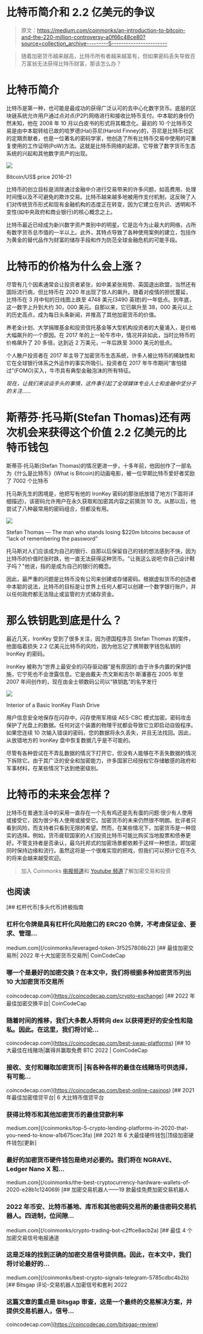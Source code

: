 # 比特币简介和 2.2 亿美元的争议

> 原文：<https://medium.com/coinmonks/an-introduction-to-bitcoin-and-the-220-million-controversy-a0f66c48ce80?source=collection_archive---------5----------------------->

> 随着加密货币越来越高，比特币所有者越来越富有，但如果密码丢失导致百万富翁无法获得比特币财富，那该怎么办？

# 比特币简介

比特币是第一种，也可能是最成功的获得广泛认可的去中心化数字货币。底层的区块链系统允许用户通过点对点(P2P)网络进行和接收比特币支付。中本聪的身份仍然未知，他在 2008 年 10 月以白皮书的形式将其概念化。最初的 10 个比特币交易是由中本聪转给已故的哈罗德(Hal)芬尼(Harold Finney)的，芬尼是比特币社区的定期贡献者，也是一位著名的密码学家，他创造了所有比特币交易中使用的可重复使用的工作证明(PoW)方法。这就是比特币网络的起源，它导致了数字货币生态系统的兴起和其他数字资产的出现。

![](img/c03ad9ce979bb08f8930e4c41af5b923.png)

Bitcoin/US$ price 2016–21

比特币的创立目标是消除通过金融中介进行交易带来的许多问题，如高费用、处理时间慢以及不可避免的欺诈交易。比特币越来越多地被用作支付机制，这反映了人们对传统货币形式和现有金融机构的态度正在转变，因为它建立在共识、透明和不变性(如中央政府和商业银行)的核心概念之上。

比特币最近已经成为新兴数字资产类别中的明星。它是迄今为止最大的网络，占所有数字货币总市值的一半以上。此外，其特点导致了各种使用案例的建立，包括作为黄金的替代品作为财富的储存手段和作为防范全球金融危机的可能手段。

# 比特币的价格为什么会上涨？

尽管有几个因素通常会让投资者紧张，如中美紧张局势、英国退出欧盟，当然还有国际流行病，但比特币在 2020 年出现了惊人的飙升。随着对疫情的担忧蔓延，比特币在 3 月中旬的日线图上跌至 4748 美元(3490 英镑)的一年低点。到年底，这一数字上升到大约 30，000 美元。自那以来，它已飙升至 38，000 美元以上的历史高点，成为每日头条新闻，并推高了其他加密货币的价值。

养老金计划、大学捐赠基金和投资信托基金等大型机构投资者的大量涌入，是价格大幅飙升的一个原因。在 2017 年的上一轮牛市中，情况并非如此，当时比特币的价格飙升了 20 多倍，达到近 2 万美元，一年后跌至 3000 美元的低点。

个人散户投资者在 2017 年主导了加密货币生态系统，许多人被比特币的稀缺性和它在全球银行体系之外运作的事实所吸引。投资者在 2017 年牛市期间“害怕错过”(FOMO)买入，牛市具有典型金融泡沫的所有特征。

*现在，让我们来谈谈手头的事情，这件事引起了全球媒体专业人士和金融中坚分子的关注……*

# 斯蒂芬·托马斯(Stefan Thomas)还有两次机会来获得这个价值 2.2 亿美元的比特币钱包

斯蒂芬·托马斯(Stefan Thomas)的情况更进一步，十多年前，他因创作了一部名为《什么是比特币》(What is Bitcoin)的动画电影，被一位早期比特币爱好者奖励了 7002 个比特币

托马斯先生的困境是，他把写有他的 IronKey 密码的那张纸放错了地方(下面将详细描述)，该密码允许用户在永久获取和加密其内容之前猜测 10 次。从那以后，他尝试了八种最常用的密码组合，但都没有用。

![](img/00e5d6e70abc21f649f546c6de269b42.png)

Stefan Thomas — The man who stands losing $220m bitcoins because of “lack of remembering the password”

托马斯对人们应该成为自己的银行、自那以后保留自己的钱的想法感到不快，因为比特币的价值时涨时跌，他一直无法获得这种货币。"让我这么说吧:你自己设计鞋子吗？"他说，指的是成为自己的银行的概念。

因此，最严重的问题是比特币没有公司来创建或存储密码。根据虚拟货币的创造者中本聪的说法，比特币的目标是让世界上任何人都可以创建一个数字银行账户，并以任何政府都无法阻止或监管的方式储存资金。

# 那么铁钥匙到底是什么？

最近几天，IronKey 受到了很多关注，因为德国程序员 Stefan Thomas 的案件，他面临着损失 2.2 亿美元比特币的风险，因为他忘记了携带数字钱包私钥的 IronKey 的密码。

IronKey 被称为“世界上最安全的闪存驱动器”是有原因的:由于许多内置的保护措施，它宁死也不会泄露信息。它是由戴夫·杰文斯和吉尔·斯潘塞在 2005 年至 2007 年间创作的，现在由金士顿数码公司以“铁钥匙”的名字发行

![](img/7c5f2c29dbbb50205c858292861345ff.png)

Interior of a Basic IronKey Flash Drive

用户信息安全地保存在闪存中，闪存使用军用级 AES-CBC 模式加密。密码攻击保护了光盘上的数据。任何对这个装置的物理干扰都会导致它立即启动自毁程序。如果您连续 10 次输入错误的密码，您的数据将永久丢失，并且无法找回。因此，从放错地方的 IronKey 盘中恢复数据几乎是不可能的。

尽管有各种尝试在不弄乱数据的情况下打开它，但没有人能够在不丢失数据的情况下拆除它。由于其广泛的安全和加密能力，许多国家已经授权它存储敏感的政府和军事材料，在某些情况下达到绝密级别。

# 比特币的未来会怎样？

比特币在普通生活中的采用一直存在一个先有鸡还是先有蛋的问题:很少有人使用或接受它，因为很少有人使用或接受它。加密货币的未来仍然很不明朗。批评者只看到风险，而支持者只看到无限的希望。然而，在某些情况下，加密货币是一种现实的选择。例如，货币疲软国家的人们投资比特币可能比购买当地股票和债券更好。不管支持者是否承认，最乌托邦式的加密场景都依赖于这样一种想法，即加密同时保持边缘和流行。虽然这将是一个很难实现的把戏，但我们可以预计它在不久的将来会越来越受欢迎。

> 加入 Coinmonks [电报频道](https://t.me/coincodecap)和 [Youtube 频道](https://www.youtube.com/c/coinmonks/videos)了解加密交易和投资

## 也阅读

[](/coinmonks/leveraged-token-3f5257808b22) [## 杠杆代币[多头代币]终极指南

### 杠杆化令牌是具有杠杆化风险敞口的 ERC20 令牌，不考虑保证金、要求、管理…

medium.com](/coinmonks/leveraged-token-3f5257808b22) [](https://coincodecap.com/crypto-exchange) [## 最佳加密交易所| 2022 年十大加密货币交易所| CoinCodeCap

### 哪一个是最好的加密交换？在本文中，我们将根据多种加密货币列出 10 大加密货币交易所

coincodecap.com](https://coincodecap.com/crypto-exchange) [](https://coincodecap.com/best-swap-platforms) [## 2022 年最佳加密交换平台| CoinCodeCap

### 随着时间的推移，我们大多数人将转向 dex 以获得更好的安全性和隐私。因此。在这里，我们将讨论…

coincodecap.com](https://coincodecap.com/best-swap-platforms) [](https://coincodecap.com/best-online-casinos) [## 10 大最佳在线赌场|赢得并赢取免费 BTC 2022 | CoinCodeCap

### 接收、支付和赚取加密货币| |有各种各样的最佳在线赌场可供选择，有可能…

coincodecap.com](https://coincodecap.com/best-online-casinos) [](/coinmonks/top-5-crypto-lending-platforms-in-2020-that-you-need-to-know-a1b675cec3fa) [## 2021 年最佳加密借贷平台| 6 大比特币借贷平台

### 获得比特币和其他加密货币的最佳贷款利率

medium.com](/coinmonks/top-5-crypto-lending-platforms-in-2020-that-you-need-to-know-a1b675cec3fa) [](/coinmonks/the-best-cryptocurrency-hardware-wallets-of-2020-e28b1c124069) [## 2021 年 6 大最佳硬件钱包|顶级加密硬件钱包[更新]

### 最好的加密货币硬件钱包是绝对必要的。我们将在 NGRAVE、Ledger Nano X 和…

medium.com](/coinmonks/the-best-cryptocurrency-hardware-wallets-of-2020-e28b1c124069) [](/coinmonks/crypto-trading-bot-c2ffce8acb2a) [## 加密交易机器人——19 款最佳免费加密交易机器人

### 2022 年币安、比特币基地、库币和其他密码交易所的最佳密码交易机器人。四进制，位间隙…

medium.com](/coinmonks/crypto-trading-bot-c2ffce8acb2a) [](/coinmonks/best-crypto-signals-telegram-5785cdbc4b2b) [## 最佳 4 个加密交易信号电报通道

### 这是乏味的找到正确的加密交易信号提供商。因此，在本文中，我们将讨论最好的…

medium.com](/coinmonks/best-crypto-signals-telegram-5785cdbc4b2b) [](https://coincodecap.com/bitsgap-review) [## Bitsgap 评论-交易机器人加密信号和套利 2022

### 这篇文章的重点是 Bitsgap 审查，这是一个最终的交易解决方案，并提供交易机器人，信号…

coincodecap.com](https://coincodecap.com/bitsgap-review)